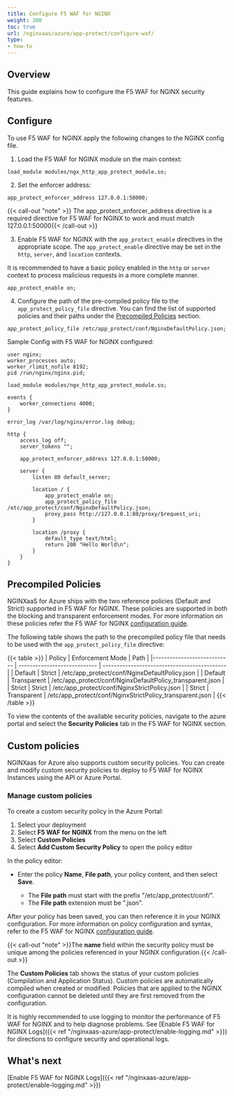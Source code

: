 ```yaml
---
title: Configure F5 WAF for NGINX
weight: 300
toc: true
url: /nginxaas/azure/app-protect/configure-waf/
type:
- how-to
---
```


## Overview

This guide explains how to configure the F5 WAF for NGINX security features.

## Configure

To use F5 WAF for NGINX apply the following changes to the NGINX config file.

1. Load the F5 WAF for NGINX module on the main context:

```nginx
load_module modules/ngx_http_app_protect_module.so;
```

2. Set the enforcer address:

```nginx
app_protect_enforcer_address 127.0.0.1:50000;
```

{{< call-out "note" >}} The app_protect_enforcer_address directive is a required directive for F5 WAF for NGINX to work and must match 127.0.0.1:50000{{< /call-out >}}


3. Enable F5 WAF for NGINX with the `app_protect_enable` directives in the appropriate scope. The `app_protect_enable` directive may be set in the `http`, `server`, and `location` contexts.

It is recommended to have a basic policy enabled in the `http` or `server` context to process malicious requests in a more complete manner.

```nginx
app_protect_enable on;
```

4. Configure the path of the pre-compiled policy file to the `app_protect_policy_file` directive. You can find the list of supported policies and their paths under the [Precompiled Policies](#precompiled-policies) section.

```nginx
app_protect_policy_file /etc/app_protect/conf/NginxDefaultPolicy.json;
```

Sample Config with F5 WAF for NGINX configured:

```nginx
user nginx;
worker_processes auto;
worker_rlimit_nofile 8192;
pid /run/nginx/nginx.pid;

load_module modules/ngx_http_app_protect_module.so;

events {
    worker_connections 4000;
}

error_log /var/log/nginx/error.log debug;

http {
    access_log off;
    server_tokens "";

    app_protect_enforcer_address 127.0.0.1:50000;

    server {
        listen 80 default_server;

        location / {
            app_protect_enable on;
            app_protect_policy_file /etc/app_protect/conf/NginxDefaultPolicy.json;
            proxy_pass http://127.0.0.1:80/proxy/$request_uri;
        }

        location /proxy {
            default_type text/html;
            return 200 "Hello World\n";
        }
    }
}
```

## Precompiled Policies

NGINXaaS for Azure ships with the two reference policies (Default and Strict) supported in F5 WAF for NGINX. These policies are supported in both the blocking and transparent enforcement modes.
For more information on these policies refer the F5 WAF for NGINX [configuration guide](https://docs.nginx.com/nginx-app-protect-waf/v5/configuration-guide/configuration/).

The following table shows the path to the precompiled policy file that needs to be used with the `app_protect_policy_file` directive:

{{< table >}}
  | Policy                      | Enforcement Mode             | Path                                         |
  |---------------------------- | ---------------------------- | -------------------------------------------- |
  | Default                     | Strict                       | /etc/app_protect/conf/NginxDefaultPolicy.json |
  | Default                     | Transparent                  | /etc/app_protect/conf/NginxDefaultPolicy_transparent.json |
  | Strict                      | Strict                       | /etc/app_protect/conf/NginxStrictPolicy.json |
  | Strict                      | Transparent                  | /etc/app_protect/conf/NginxStrictPolicy_transparent.json |
{{< /table >}}

To view the contents of the available security policies, navigate to the azure portal and select the **Security Policies** tab in the F5 WAF for NGINX section.

## Custom policies

NGINXaas for Azure also supports custom security policies. You can create and modify custom security policies to deploy to F5 WAF for NGINX Instances using the API or Azure Portal.

### Manage custom policies

To create a custom security policy in the Azure Portal:

1. Select your deployment
2. Select **F5 WAF for NGINX** from the menu on the left
3. Select **Custom Policies**
4. Select **Add Custom Security Policy** to open the policy editor

In the policy editor:

- Enter the policy **Name**, **File path**, your policy content, and then select **Save**.

    - The **File path** must start with the prefix "/etc/app_protect/conf/".
    - The **File path** extension must be ".json".

After your policy has been saved, you can then reference it in your NGINX configuration. For more information on policy configuration and syntax, refer to the F5 WAF for NGINX [configuration guide](https://docs.nginx.com/nginx-app-protect-waf/v5/configuration-guide/configuration/).

{{< call-out "note" >}}The **name** field within the security policy must be unique among the policies referenced in your NGINX configuration.{{< /call-out >}}

The **Custom Policies** tab shows the status of your custom policies (Compilation and Application Status). Custom policies are automatically compiled when created or modified. Policies that are applied to the NGINX configuration cannot be deleted until they are first removed from the configuration. 

It is highly recommended to use logging to monitor the performance of F5 WAF for NGINX and to help diagnose problems. See [Enable F5 WAF for NGINX Logs]({{< ref "/nginxaas-azure/app-protect/enable-logging.md" >}}) for directions to configure security and operational logs.

## What's next

[Enable F5 WAF for NGINX Logs]({{< ref "/nginxaas-azure/app-protect/enable-logging.md" >}})
